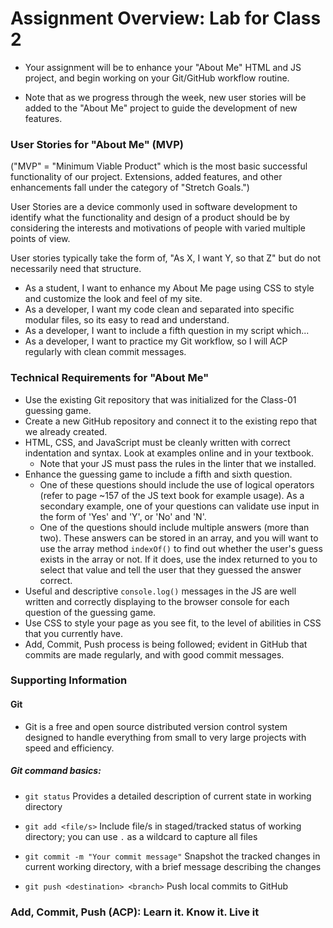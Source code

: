 # Assignment Overview: Lab for Class 2

- Your assignment will be to enhance your "About Me" HTML and JS project, and begin working on your Git/GitHub workflow routine.

- Note that as we progress through the week, new user stories will be added to the "About Me" project to guide the development of new features.

### User Stories for "About Me" (MVP)

("MVP" = "Minimum Viable Product" which is the most basic successful functionality of our project. Extensions, added features, and other enhancements fall under the category of "Stretch Goals.")

User Stories are a device commonly used in software development to identify what the functionality and design of a product should be by considering the interests and motivations of people with varied multiple points of view.

User stories typically take the form of, "As X, I want Y, so that Z" but do not necessarily need that structure.

- As a student, I want to enhance my About Me page using CSS to style and customize the look and feel of my site.
- As a developer, I want my code clean and separated into specific modular files, so its easy to read and understand.
- As a developer, I want to include a fifth question in my script which...
- As a developer, I want to practice my Git workflow, so I will ACP regularly with clean commit messages.

### Technical Requirements for "About Me"

- Use the existing Git repository that was initialized for the Class-01 guessing game.
- Create a new GitHub repository and connect it to the existing repo that we already created.
- HTML, CSS, and JavaScript must be cleanly written with correct indentation and syntax. Look at examples online and in your textbook.
  - Note that your JS must pass the rules in the linter that we installed.
- Enhance the guessing game to include a fifth and sixth question.
  - One of these questions should include the use of logical operators (refer to page ~157 of the JS text book for example usage). As a secondary example, one of your questions can validate use input in the form of 'Yes' and 'Y', or 'No' and 'N'.
  - One of the questions should include multiple answers (more than two). These answers can be stored in an array, and you will want to use the array method `indexOf()` to find out whether the user's guess exists in the array or not. If it does, use the index returned to you to select that value and tell the user that they guessed the answer correct.
- Useful and descriptive `console.log()` messages in the JS are well written and correctly displaying to the browser console for each question of the guessing game.
- Use CSS to style your page as you see fit, to the level of abilities in CSS that you currently have.
- Add, Commit, Push process is being followed; evident in GitHub that commits are made regularly, and with good commit messages.


### Supporting Information

#### Git

- Git is a free and open source distributed version control system designed to handle everything from small to very large projects with speed and efficiency.

##### Git command basics:

- `git status`              Provides a detailed description of current state in working directory

- `git add <file/s>`          Include file/s in staged/tracked status of working directory; you can use `.` as a wildcard to capture all files

- `git commit -m "Your commit message"`        Snapshot the tracked changes in current working directory, with a brief message describing the changes

- `git push <destination> <branch>`                Push local commits to GitHub

### Add, Commit, Push (ACP): Learn it. Know it. Live it

